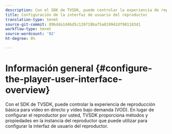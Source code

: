 ```yaml
---
description: Con el SDK de TVSDK, puede controlar la experiencia de reproducción básica para vídeo en directo y vídeo bajo demanda (VOD). En lugar de configurar el reproductor por usted, TVSDK proporciona métodos y propiedades en la instancia del reproductor que puede utilizar para configurar la interfaz de usuario del reproductor.
title: Configuración de la interfaz de usuario del reproductor
translation-type: tm+mt
source-git-commit: 89bdda1d4bd5c126f19ba75a819942df901183d1
workflow-type: tm+mt
source-wordcount: '92'
ht-degree: 0%

---
```



# Información general {#configure-the-player-user-interface-overview}

Con el SDK de TVSDK, puede controlar la experiencia de reproducción básica para vídeo en directo y vídeo bajo demanda (VOD). En lugar de configurar el reproductor por usted, TVSDK proporciona métodos y propiedades en la instancia del reproductor que puede utilizar para configurar la interfaz de usuario del reproductor.